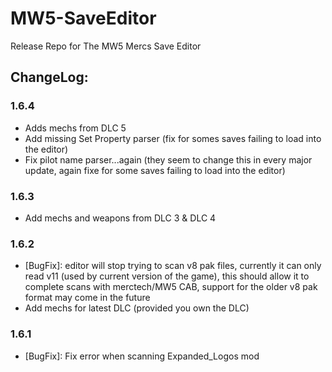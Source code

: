 # MW5-SaveEditor
Release Repo for The MW5 Mercs Save Editor

## ChangeLog:

### 1.6.4
- Adds mechs from DLC 5
- Add missing Set Property parser (fix for somes saves failing to load into the editor)
- Fix pilot name parser...again (they seem to change this in every major update, again fixe for some saves failing to load into the editor)

### 1.6.3
- Add mechs and weapons from DLC 3 & DLC 4

### 1.6.2

- [BugFix]: editor will stop trying to scan v8 pak files, currently it can only read v11 (used by current version of the game), this should allow it to complete scans with merctech/MW5 CAB, support for the older v8 pak format may come in the future
- Add mechs for latest DLC (provided you own the DLC)

### 1.6.1

- [BugFix]: Fix error when scanning Expanded_Logos mod
